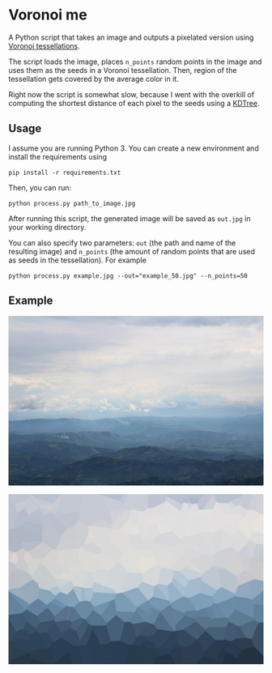 # Voronoi me

A Python script that takes an image and outputs a pixelated version using [Voronoi tessellations](https://en.wikipedia.org/wiki/Voronoi_diagram).

The script loads the image, places `n_points` random points in the image and uses them as the seeds in a Voronoi tessellation. Then, region of the tessellation gets covered by the average color in it.

Right now the script is somewhat slow, because I went with the overkill of computing the shortest distance of each pixel to the seeds using a [KDTree](https://en.wikipedia.org/wiki/K-d_tree#Nearest_neighbour_search).

## Usage

I assume you are running Python 3. You can create a new environment and install the requirements using

```
pip install -r requirements.txt
```

Then, you can run:

```
python process.py path_to_image.jpg
```

After running this script, the generated image will be saved as `out.jpg` in your working directory.

You can also specify two parameters: `out` (the path and name of the resulting image) and `n_points` (the amount of random points that are used as seeds in the tessellation). For example

```
python process.py example.jpg --out="example_50.jpg" --n_points=50
```

## Example

![Image before processing](example.jpg "A nice photo of Salento")

![Image after processing](out.jpg "A nice photo of Salento, but pixelated")

